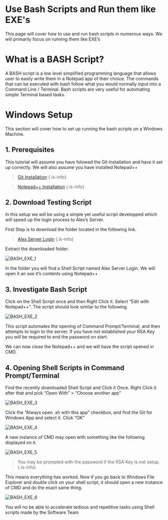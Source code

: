 # Use Bash Scripts and Run them like EXE's

This page will cover how to use and run bash scripts in numerous ways. We will primarily focus on running them like EXE’s


# What is a BASH Script?

A BASH script is a low level simplified programming language that allows user to easily write them in a Notepad app of their choice. The commands that can be executed with bash follow what you would normally input into a Command Line / Terminal. Bash scripts are very useful for automating simple Terminal based tasks. 

# Windows Setup

This section will cover how to set up running the bash scripts on a Windows Machine. 

## 1. Prerequisites

This tutorial will assume you have folowed the Git Installation and have it set up correctly. We will also assume you have installed Notepad++

> [Git Installation](http://wiki.uwformulanano.ca/en/Onboarding/ServersSoftwareApps/GitInstall)
{.is-info}

> [Notepad++ Installation](http://wiki.uwformulanano.ca/en/Onboarding/ServersSoftwareApps/NotepadPPInstall)
{.is-info}


## 2. Download Testing Script

In this setup we will be using a simple yet useful script developped which will speed up the login process to Alex’s Server. 

 

First Step is to download the folder located in the following link.

> [Alex Server Login](https://uofwaterloo-my.sharepoint.com/:f:/g/personal/r37mille_uwaterloo_ca/ElATElM0iYNBi5btpti6HtUBupHE8__remR11q_GtSx00g?email=n2frey%40uwaterloo.ca&e=4LXIKf)
{.is-info}

Extract the downloaded folder.

![BASH_EXE_1](https://github.com/MrDNAlex/Old-Nano-Car-Documentation/assets/93613553/04e5d993-b0c6-4d71-976d-62e8fc94efe2)


In the folder you will find a Shell Script named Alex Server Login. We will open it an see it’s contents using Notepad++

## 3. Investigate Bash Script
Click on the Shell Script once and then Right Click it. Select “Edit with Notepad++”. The script should look similar to the following.

![BASH_EXE_2](https://github.com/MrDNAlex/Old-Nano-Car-Documentation/assets/93613553/b0caf63a-8caa-4b6f-bf8b-986cc754e737)


This script automates the opening of Command Prompt/Terminal, and then attempts to login to the server. If you have not established your RSA Key you will be required to end the password on start.

We can now close the Notepad++ and we will have the script opened in CMD. 

## 4. Opening Shell Scripts in Command Prompt/Terminal
Find the recently downloaded Shell Script and Click it Once. Right Click it after that and pick “Open With” > “Choose another app”

![BASH_EXE_3](https://github.com/MrDNAlex/Old-Nano-Car-Documentation/assets/93613553/33209fd5-24a1-4dcf-bbd2-aa2b0fa6379a)


Click the “Always open .sh with this app” checkbox, and find the Git for Windows App and select it. Click “OK”

![BASH_EXE_4](https://github.com/MrDNAlex/Old-Nano-Car-Documentation/assets/93613553/70c04455-e4f9-41b6-9fcf-ce202d388ae7)


A new instance of CMD may open with something like the following displayed on it.

![BASH_EXE_5](https://github.com/MrDNAlex/Old-Nano-Car-Documentation/assets/93613553/2e7e0e5e-7144-4980-92a0-5a8032e85277)


> You may be prompted with the password if the RSA Key is not setup.
{.is-info}

This means everything has worked. Now if you go back to Windows File Explorer and double click on your shell script, it should open a new instance of CMD and do the exact same thing. 

![BASH_EXE_6](https://github.com/MrDNAlex/Old-Nano-Car-Documentation/assets/93613553/f6f2318f-93ab-4a0a-aee4-743df2ece241)


You will no be able to accelerate tedious and repetitive tasks using Shell scripts made by the Software Team
